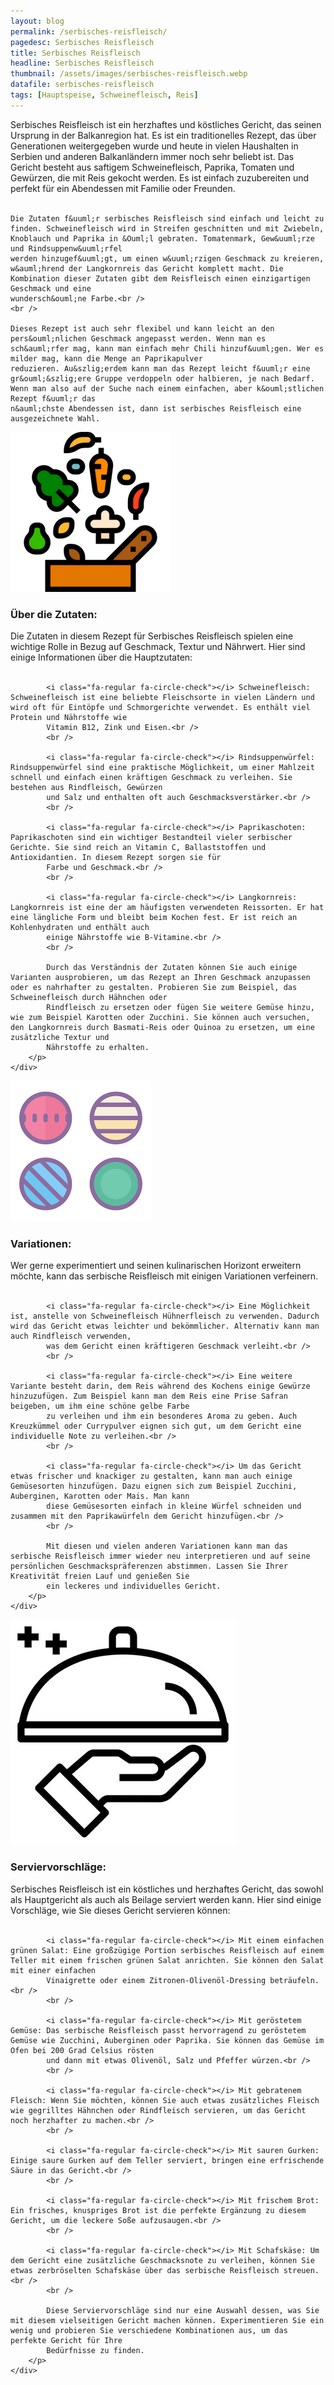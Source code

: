 ```yaml
---
layout: blog
permalink: /serbisches-reisfleisch/
pagedesc: Serbisches Reisfleisch
title: Serbisches Reisfleisch
headline: Serbisches Reisfleisch
thumbnail: /assets/images/serbisches-reisfleisch.webp
datafile: serbisches-reisfleisch
tags: [Hauptspeise, Schweinefleisch, Reis]
---
```

<!-- Einleitungstext -->
<p>
    Serbisches Reisfleisch ist ein herzhaftes und k&ouml;stliches Gericht, das seinen Ursprung in der Balkanregion hat. Es ist ein traditionelles Rezept, das &uuml;ber Generationen weitergegeben wurde und heute in vielen Haushalten in
    Serbien und anderen Balkanl&auml;ndern immer noch sehr beliebt ist. Das Gericht besteht aus saftigem Schweinefleisch, Paprika, Tomaten und Gew&uuml;rzen, die mit Reis gekocht werden. Es ist einfach zuzubereiten und perfekt f&uuml;r ein
    Abendessen mit Familie oder Freunden.<br />
    <br />

    Die Zutaten f&uuml;r serbisches Reisfleisch sind einfach und leicht zu finden. Schweinefleisch wird in Streifen geschnitten und mit Zwiebeln, Knoblauch und Paprika in &Ouml;l gebraten. Tomatenmark, Gew&uuml;rze und Rindsuppenw&uuml;rfel
    werden hinzugef&uuml;gt, um einen w&uuml;rzigen Geschmack zu kreieren, w&auml;hrend der Langkornreis das Gericht komplett macht. Die Kombination dieser Zutaten gibt dem Reisfleisch einen einzigartigen Geschmack und eine
    wundersch&ouml;ne Farbe.<br />
    <br />

    Dieses Rezept ist auch sehr flexibel und kann leicht an den pers&ouml;nlichen Geschmack angepasst werden. Wenn man es sch&auml;rfer mag, kann man einfach mehr Chili hinzuf&uuml;gen. Wer es milder mag, kann die Menge an Paprikapulver
    reduzieren. Au&szlig;erdem kann man das Rezept leicht f&uuml;r eine gr&ouml;&szlig;ere Gruppe verdoppeln oder halbieren, je nach Bedarf. Wenn man also auf der Suche nach einem einfachen, aber k&ouml;stlichen Rezept f&uuml;r das
    n&auml;chste Abendessen ist, dann ist serbisches Reisfleisch eine ausgezeichnete Wahl.
</p>

<!-- Zutaten> -->
<div class="row" style="margin-bottom: 20px;">
    <div class="col-12 col-lg-4">
        <img src="/assets/images/zutaten.png" alt="Zutaten" />
    </div>
    <div class="col-12 col-lg">
        <h3>Über die Zutaten:</h3>
        <p>
            Die Zutaten in diesem Rezept für Serbisches Reisfleisch spielen eine wichtige Rolle in Bezug auf Geschmack, Textur und Nährwert. Hier sind einige Informationen über die Hauptzutaten:<br />
            <br />

            <i class="fa-regular fa-circle-check"></i> Schweinefleisch: Schweinefleisch ist eine beliebte Fleischsorte in vielen Ländern und wird oft für Eintöpfe und Schmorgerichte verwendet. Es enthält viel Protein und Nährstoffe wie
            Vitamin B12, Zink und Eisen.<br />
            <br />

            <i class="fa-regular fa-circle-check"></i> Rindsuppenwürfel: Rindsuppenwürfel sind eine praktische Möglichkeit, um einer Mahlzeit schnell und einfach einen kräftigen Geschmack zu verleihen. Sie bestehen aus Rindfleisch, Gewürzen
            und Salz und enthalten oft auch Geschmacksverstärker.<br />
            <br />

            <i class="fa-regular fa-circle-check"></i> Paprikaschoten: Paprikaschoten sind ein wichtiger Bestandteil vieler serbischer Gerichte. Sie sind reich an Vitamin C, Ballaststoffen und Antioxidantien. In diesem Rezept sorgen sie für
            Farbe und Geschmack.<br />
            <br />

            <i class="fa-regular fa-circle-check"></i> Langkornreis: Langkornreis ist eine der am häufigsten verwendeten Reissorten. Er hat eine längliche Form und bleibt beim Kochen fest. Er ist reich an Kohlenhydraten und enthält auch
            einige Nährstoffe wie B-Vitamine.<br />
            <br />

            Durch das Verständnis der Zutaten können Sie auch einige Varianten ausprobieren, um das Rezept an Ihren Geschmack anzupassen oder es nahrhafter zu gestalten. Probieren Sie zum Beispiel, das Schweinefleisch durch Hähnchen oder
            Rindfleisch zu ersetzen oder fügen Sie weitere Gemüse hinzu, wie zum Beispiel Karotten oder Zucchini. Sie können auch versuchen, den Langkornreis durch Basmati-Reis oder Quinoa zu ersetzen, um eine zusätzliche Textur und
            Nährstoffe zu erhalten.
        </p>
    </div>
</div>

<!-- Variationen -->
<div class="row" style="margin-bottom: 20px;">
    <div class="col-12 col-lg-4">
        <img src="/assets/images/variations.png" alt="Variationen" />
    </div>
    <div class="col-12 col-lg">
        <h3>Variationen:</h3>
        <p>
            Wer gerne experimentiert und seinen kulinarischen Horizont erweitern möchte, kann das serbische Reisfleisch mit einigen Variationen verfeinern.<br />
            <br />

            <i class="fa-regular fa-circle-check"></i> Eine Möglichkeit ist, anstelle von Schweinefleisch Hühnerfleisch zu verwenden. Dadurch wird das Gericht etwas leichter und bekömmlicher. Alternativ kann man auch Rindfleisch verwenden,
            was dem Gericht einen kräftigeren Geschmack verleiht.<br />
            <br />

            <i class="fa-regular fa-circle-check"></i> Eine weitere Variante besteht darin, dem Reis während des Kochens einige Gewürze hinzuzufügen. Zum Beispiel kann man dem Reis eine Prise Safran beigeben, um ihm eine schöne gelbe Farbe
            zu verleihen und ihm ein besonderes Aroma zu geben. Auch Kreuzkümmel oder Currypulver eignen sich gut, um dem Gericht eine individuelle Note zu verleihen.<br />
            <br />

            <i class="fa-regular fa-circle-check"></i> Um das Gericht etwas frischer und knackiger zu gestalten, kann man auch einige Gemüsesorten hinzufügen. Dazu eignen sich zum Beispiel Zucchini, Auberginen, Karotten oder Mais. Man kann
            diese Gemüsesorten einfach in kleine Würfel schneiden und zusammen mit den Paprikawürfeln dem Gericht hinzufügen.<br />
            <br />

            Mit diesen und vielen anderen Variationen kann man das serbische Reisfleisch immer wieder neu interpretieren und auf seine persönlichen Geschmackspräferenzen abstimmen. Lassen Sie Ihrer Kreativität freien Lauf und genießen Sie
            ein leckeres und individuelles Gericht.
        </p>
    </div>
</div>

<!-- Serviervorschläge -->
<div class="row" style="margin-bottom: 20px;">
    <div class="col-12 col-lg-4">
        <img src="/assets/images/serving-tips.jpg" alt="Variationen" />
    </div>
    <div class="col-12 col-lg">
        <h3>Serviervorschläge:</h3>
        <p>
            Serbisches Reisfleisch ist ein köstliches und herzhaftes Gericht, das sowohl als Hauptgericht als auch als Beilage serviert werden kann. Hier sind einige Vorschläge, wie Sie dieses Gericht servieren können:<br />
            <br />

            <i class="fa-regular fa-circle-check"></i> Mit einem einfachen grünen Salat: Eine großzügige Portion serbisches Reisfleisch auf einem Teller mit einem frischen grünen Salat anrichten. Sie können den Salat mit einer einfachen
            Vinaigrette oder einem Zitronen-Olivenöl-Dressing beträufeln.<br />
            <br />

            <i class="fa-regular fa-circle-check"></i> Mit geröstetem Gemüse: Das serbische Reisfleisch passt hervorragend zu geröstetem Gemüse wie Zucchini, Auberginen oder Paprika. Sie können das Gemüse im Ofen bei 200 Grad Celsius rösten
            und dann mit etwas Olivenöl, Salz und Pfeffer würzen.<br />
            <br />

            <i class="fa-regular fa-circle-check"></i> Mit gebratenem Fleisch: Wenn Sie möchten, können Sie auch etwas zusätzliches Fleisch wie gegrilltes Hähnchen oder Rindfleisch servieren, um das Gericht noch herzhafter zu machen.<br />
            <br />

            <i class="fa-regular fa-circle-check"></i> Mit sauren Gurken: Einige saure Gurken auf dem Teller serviert, bringen eine erfrischende Säure in das Gericht.<br />
            <br />

            <i class="fa-regular fa-circle-check"></i> Mit frischem Brot: Ein frisches, knuspriges Brot ist die perfekte Ergänzung zu diesem Gericht, um die leckere Soße aufzusaugen.<br />
            <br />

            <i class="fa-regular fa-circle-check"></i> Mit Schafskäse: Um dem Gericht eine zusätzliche Geschmacksnote zu verleihen, können Sie etwas zerbröselten Schafskäse über das serbische Reisfleisch streuen.<br />
            <br />

            Diese Serviervorschläge sind nur eine Auswahl dessen, was Sie mit diesem vielseitigen Gericht machen können. Experimentieren Sie ein wenig und probieren Sie verschiedene Kombinationen aus, um das perfekte Gericht für Ihre
            Bedürfnisse zu finden.
        </p>
    </div>
</div>
